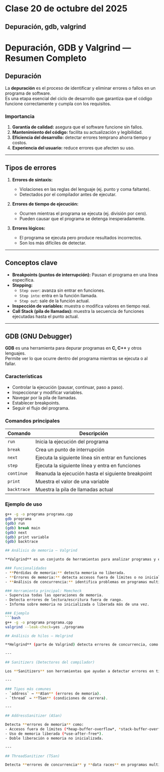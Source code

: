 # Clase 20 de octubre del 2025
## Depuración, gdb, valgrind

# Depuración, GDB y Valgrind — Resumen Completo

## Depuración
La **depuración** es el proceso de identificar y eliminar errores o fallos en un programa de software.  
Es una etapa esencial del ciclo de desarrollo que garantiza que el código funcione correctamente y cumpla con los requisitos.

### Importancia
1. **Garantía de calidad:** asegura que el software funcione sin fallos.  
2. **Mantenimiento del código:** facilita su actualización y legibilidad.  
3. **Eficiencia del desarrollo:** detectar errores temprano ahorra tiempo y costos.  
4. **Experiencia del usuario:** reduce errores que afecten su uso.

---

## Tipos de errores
1. **Errores de sintaxis:**  
   - Violaciones en las reglas del lenguaje (ej. punto y coma faltante).  
   - Detectados por el compilador antes de ejecutar.

2. **Errores de tiempo de ejecución:**  
   - Ocurren mientras el programa se ejecuta (ej. división por cero).  
   - Pueden causar que el programa se detenga inesperadamente.

3. **Errores lógicos:**  
   - El programa se ejecuta pero produce resultados incorrectos.  
   - Son los más difíciles de detectar.

---

## Conceptos clave
- **Breakpoints (puntos de interrupción):** Pausan el programa en una línea específica.  
- **Stepping:**  
  - `Step over`: avanza sin entrar en funciones.  
  - `Step into`: entra en la función llamada.  
  - `Step out`: sale de la función actual.  
- **Inspección de variables:** muestra o modifica valores en tiempo real.  
- **Call Stack (pila de llamadas):** muestra la secuencia de funciones ejecutadas hasta el punto actual.

---

## GDB (GNU Debugger)
**GDB** es una herramienta para depurar programas en **C, C++** y otros lenguajes.  
Permite ver lo que ocurre dentro del programa mientras se ejecuta o al fallar.

### Características
- Controlar la ejecución (pausar, continuar, paso a paso).  
- Inspeccionar y modificar variables.  
- Navegar por la pila de llamadas.  
- Establecer breakpoints.  
- Seguir el flujo del programa.

### Comandos principales
| Comando | Descripción |
|----------|--------------|
| `run` | Inicia la ejecución del programa |
| `break` | Crea un punto de interrupción |
| `next` | Ejecuta la siguiente línea sin entrar en funciones |
| `step` | Ejecuta la siguiente línea y entra en funciones |
| `continue` | Reanuda la ejecución hasta el siguiente breakpoint |
| `print` | Muestra el valor de una variable |
| `backtrace` | Muestra la pila de llamadas actual |

### Ejemplo de uso
```bash
g++ -g -o programa programa.cpp
gdb programa
(gdb) run
(gdb) break main
(gdb) next
(gdb) print variable
(gdb) backtrace

## Análisis de memoria — Valgrind

**Valgrind** es un conjunto de herramientas para analizar programas y encontrar errores de memoria y concurrencia.

### Funcionalidades
- **Pérdidas de memoria:** detecta memoria no liberada.  
- **Errores de memoria:** detecta accesos fuera de límites o no inicializados.  
- **Análisis de concurrencia:** identifica problemas en programas multihilo.

### Herramienta principal: Memcheck
- Supervisa todas las operaciones de memoria.  
- Detecta errores de lectura/escritura fuera de rango.  
- Informa sobre memoria no inicializada o liberada más de una vez.

### Ejemplo
```bash
g++ -g -o programa programa.cpp
valgrind --leak-check=yes ./programa

## Análisis de hilos — Helgrind

**Helgrind** (parte de Valgrind) detecta errores de concurrencia, como **condiciones de carrera** y **bloqueos**.

---

## Sanitizers (Detectores del compilador)

Los **Sanitizers** son herramientas que ayudan a detectar errores en tiempo de ejecución al compilar el código con opciones especiales.

---

### Tipos más comunes
- `address` → **ASan** (errores de memoria).  
- `thread` → **TSan** (condiciones de carrera).

---

## AddressSanitizer (ASan)

Detecta **errores de memoria** como:
- Accesos fuera de límites (*heap-buffer-overflow*, *stack-buffer-overflow*).  
- Uso de memoria liberada (*use-after-free*).  
- Doble liberación o memoria no inicializada.

---

## ThreadSanitizer (TSan)

Detecta **errores de concurrencia** y **data races** en programas multihilo.
